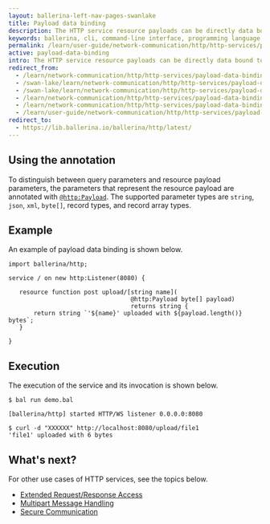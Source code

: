 ```yaml
---
layout: ballerina-left-nav-pages-swanlake
title: Payload data binding
description: The HTTP service resource payloads can be directly data bound to the resource mehod parameters. 
keywords: ballerina, cli, command-line interface, programming language
permalink: /learn/user-guide/network-communication/http/http-services/payload-data-binding/
active: payload-data-binding
intro: The HTTP service resource payloads can be directly data bound to the resource method parameters.
redirect_from:
  - /learn/network-communication/http/http-services/payload-data-binding
  - /swan-lake/learn/network-communication/http/http-services/payload-data-binding/
  - /swan-lake/learn/network-communication/http/http-services/payload-data-binding
  - /learn/network-communication/http/http-services/payload-data-binding/
  - /learn/network-communication/http/http-services/payload-data-binding
  - /learn/user-guide/network-communication/http/http-services/payload-data-binding
redirect_to:
  - https://lib.ballerina.io/ballerina/http/latest/
---
```


## Using the annotation

To distinguish between query parameters and resource payload parameters, the parameters that represent the resource payload are annotated with [`@http:Payload`](https://docs.central.ballerina.io/ballerina/http/latest/annotations#Payload). The supported parameter types are `string`, `json`, `xml`, `byte[]`, record types, and record array types. 

## Example

An example of payload data binding is shown below.

```ballerina
import ballerina/http;
 
service / on new http:Listener(8080) {
 
   resource function post upload/[string name](
                                  @http:Payload byte[] payload)
                                  returns string {
       return string `'${name}' uploaded with ${payload.length()} bytes`;
   }
 
}
```

## Execution

The execution of the service and its invocation is shown below.

```
$ bal run demo.bal
 
[ballerina/http] started HTTP/WS listener 0.0.0.0:8080

$ curl -d "XXXXXX" http://localhost:8080/upload/file1
'file1' uploaded with 6 bytes
```

## What's next?

For other use cases of HTTP services, see the topics below.

- [Extended Request/Response Access](/learn/network-communication/http/http-services/extended-request-response-access/)
- [Multipart Message Handling](/learn/network-communication/http/http-services/multipart-message-handling/)
- [Secure Communication](/learn/network-communication/http/http-services/secure-communication/)

<style> #tree-expand-all, #tree-collapse-all, .cTocElements {display:none;} .cGitButtonContainer {padding-left: 40px;} </style>
